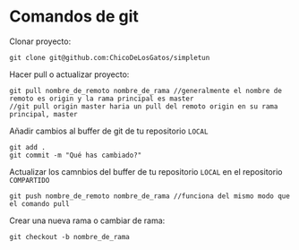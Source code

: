 # Comandos de git

Clonar proyecto:
```
git clone git@github.com:ChicoDeLosGatos/simpletun
```

Hacer pull o actualizar proyecto:
```
git pull nombre_de_remoto nombre_de_rama //generalmente el nombre de remoto es origin y la rama principal es master
//git pull origin master haria un pull del remoto origin en su rama principal, master
```

Añadir cambios al buffer de git de tu repositorio `LOCAL`
```
git add .
git commit -m "Qué has cambiado?"
```

Actualizar los camnbios del buffer de tu repositorio `LOCAL` en el repositorio `COMPARTIDO`
```
git push nombre_de_remoto nombre_de_rama //funciona del mismo modo que el comando pull
```

Crear una nueva rama o cambiar de rama:
```
git checkout -b nombre_de_rama
```
